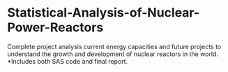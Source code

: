 # Statistical-Analysis-of-Nuclear-Power-Reactors

Complete project analysis current energy capacities and future projects to understand the growth and development of nuclear reactors in the world.
*Includes both SAS code and final report.
